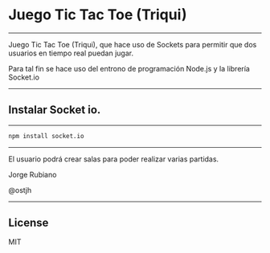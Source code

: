 Juego Tic Tac Toe (Triqui)
=========

--------------
Juego Tic Tac Toe (Triqui), que hace uso de Sockets para permitir que dos usuarios en tiempo real puedan jugar.

Para tal fin se hace uso del entrono de programación Node.js y  la librería Socket.io 

--------------
Instalar Socket io.
--------------
--------------

```sh
npm install socket.io
```

--------------
El usuario podrá crear salas para poder realizar varias partidas.

Jorge Rubiano

@ostjh

--------------

License
----

MIT
